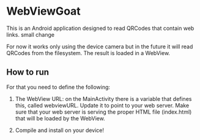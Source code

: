 WebViewGoat
===========

This is an Android application designed to read QRCodes that contain web links. small change

For now it works only using the device camera but in the future it will read
QRCodes from the filesystem. The result is loaded in a WebView.

## How to run

For that you need to define the following:

1. The WebView URL: on the MainActivity there is a variable that defines this,
   called webviewURL. Update it to point to your web server. Make sure that
   your web server is serving the proper HTML file (index.html) that will be
   loaded by the WebView.

2. Compile and install on your device!

